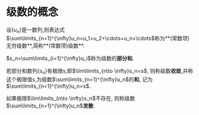 # 级数的概念

设$\{u_n\}$是一数列,则表达式$\sum\limits_{n=1}^{\infty}u_n=u_1+u_2+\cdots+u_n+\cdots$称为**(常数项)无穷级数**,简称**(常数项)级数**.

$s_n=\sum\limits_{i=1}^{\infty}u_i$称为级数的**部分和**.

若部分和数列$\{s_n\}$有极限s,即$\lim\limits_{n\to \infty}s_n=s$,
则称级数**收敛**,并称这个极限值s,为级数$\sum\limits_{n=1}^{\infty}u_n$的**和**,
记为$\sum\limits_{n=1}^{\infty}u_n=s$.

如果极限$\lim\limits_{n\to \infty}s_n$不存在, 则称级数$\sum\limits_{n=1}^{\infty}u_n$**发散**.
